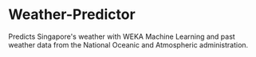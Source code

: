 # Weather-Predictor
Predicts Singapore's weather with WEKA Machine Learning and past weather data from the National Oceanic and Atmospheric administration.
